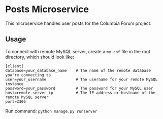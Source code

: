 # Posts Microservice

This microservice handles user posts for the Columbia Forum project.

## Usage

To connect with remote MySQL server, create a `my.cnf` file in the root directory, which should look like:

```
[client]
database=your_database_name    # The name of the remote database you're connecting to
user=your_username             # The username for your remote MySQL instance
password=your_password         # The password for your MySQL user
host=remote_server_ip          # The IP address or hostname of the remote MySQL server
port=3306    
```

Run command:
`python manage.py runserver`
